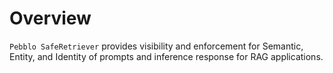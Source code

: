 # Overview

`Pebblo SafeRetriever` provides visibility and enforcement for Semantic, Entity, and Identity of prompts and inference response for RAG applications.
